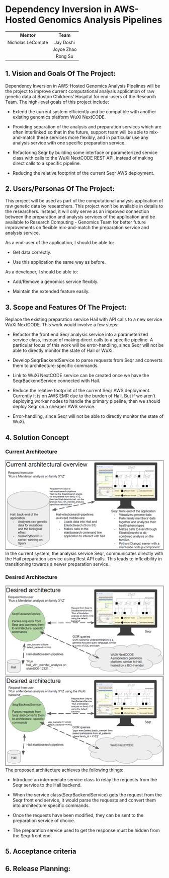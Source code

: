 # Dependency Inversion in AWS-Hosted Genomics Analysis Pipelines

<table>
    <tr>
    <th>Mentor</th>
    <th>Team</th>
    </tr>
    <tr>
        <td align="center">Nicholas LeCompte</td>
        <td align="center">Jay Doshi</td>
    </tr>
    <tr >
        <td align="center" ></td>
        <td align="center">Joyce Zhao</td>
    </tr>
    <tr>
        <td align="center"></td>
        <td align="center">Rong Su</td>
    </tr>
</table>


## 1. Vision and Goals Of The Project:

Dependency Inversion in AWS-Hosted Genomics Analysis Pipelines will be the project to improve current computational analysis application of raw genetic data at Boston Childrens’ Hospital for end-users of the Research Team. The high-level goals of this project include:

-   Extend the current system efficiently and be compatible with another existing genomics platform WuXi NextCODE.
    
-   Providing separation of the analysis and preparation services which are often interlinked so that in the future, support team will be able to mix-and-match these services more flexibly, and in particular use any analysis service with one specific preparation service.
    
-   Refactoring Seqr by building some interface or parameterized service class with calls to the WuXi NextCODE REST API, instead of making direct calls to a specific pipeline.
    
-   Reducing the relative footprint of the current Seqr AWS deployment.

## 2. Users/Personas Of The Project:

This project will be used as part of the computational analysis application of raw genetic data by researchers. This project won’t be available in details to the researchers. Instead, it will only serve as an improved connection between the preparation and analysis services of the application and be available to Research Computing - Genomics Team for better future improvements on flexible mix-and-match the preparation service and analysis service.

As a end-user of the application, I should be able to:

-   Get data correctly.
    
-   Use this application the same way as before.

As a developer, I should be able to:

-   Add/Remove a genomics service flexibly.
    
-   Maintain the extended feature easily.


## 3. Scope and Features Of The Project:

Replace the existing preparation service Hail with API calls to a new service WuXi NextCODE. This work would involve a few steps:

-   Refactor the front end Seqr analysis service into a parameterized service class, instead of making direct calls to a specific pipeline. A particular focus of this work will be error-handling, since Seqr will not be able to directly monitor the state of Hail or WuXi.
    
-   Develop SeqrBackendService to parse requests from Seqr and converts them to architecture-specific commands.
    
-   Link to WuXi NextCODE service can be created once we have the SeqrBackendService connected with Hail.
    
-   Reduce the relative footprint of the current Seqr AWS deployment. Currently it is on AWS EMR due to the burden of Hail. But if we aren’t deploying worker nodes to handle the primary pipeline, then we should deploy Seqr on a cheaper AWS service.
    
-   Error-handling, since Seqr will not be able to directly monitor the state of WuXi.

## 4. Solution Concept

### Current Architecture
![CurrentArchitecture](https://github.com/BU-NU-CLOUD-F19/Dependency_Inversion_in_AWS-Hosted_Genomics_Analysis_Pipelines/blob/master/Documents/Images/CurrentArchitecture.png)In the current system, the analysis service Seqr, communicates directly with the Hail preparation service using Rest API calls. This leads to inflexibility in transitioning towards a newer preparation service.

### Desired Architecture
![DesiredArchitecture](https://github.com/BU-NU-CLOUD-F19/Dependency_Inversion_in_AWS-Hosted_Genomics_Analysis_Pipelines/blob/master/Documents/Images/DesiredArchitecture1.png)![DesiredArchitecture](https://github.com/BU-NU-CLOUD-F19/Dependency_Inversion_in_AWS-Hosted_Genomics_Analysis_Pipelines/blob/master/Documents/Images/DesiredArchitecture2.png)The proposed architecture achieves the following things:

-   Introduce an intermediate service class to relay the requests from the Seqr service to the Hail backend.
    
-   When the service class(SeqrBackendService) gets the request from the Seqr front end service, it would parse the requests and convert them into architecture specific commands.
    
-   Once the requests have been modified, they can be sent to the preparation service of choice.
    
-   The preparation service used to get the response must be hidden from the Seqr front end.


## 5. Acceptance criteria


## 6. Release Planning:



